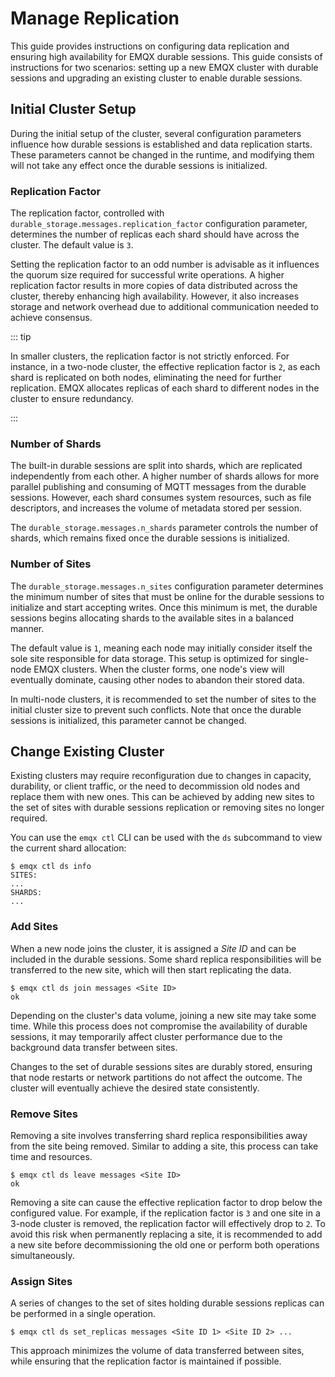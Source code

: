 # Manage Replication

This guide provides instructions on configuring data replication and ensuring high availability for EMQX durable sessions. This guide consists of instructions for two scenarios: setting up a new EMQX cluster with durable sessions and upgrading an existing cluster to enable durable sessions.

## Initial Cluster Setup

During the initial setup of the cluster, several configuration parameters influence how durable sessions is established and data replication starts. These parameters cannot be changed in the runtime, and modifying them will not take any effect once the durable sessions is initialized.

### Replication Factor

The replication factor, controlled with `durable_storage.messages.replication_factor` configuration parameter, determines the number of replicas each shard should have across the cluster. The default value is `3`.

Setting the replication factor to an odd number is advisable as it influences the quorum size required for successful write operations. A higher replication factor results in more copies of data distributed across the cluster, thereby enhancing high availability. However, it also increases storage and network overhead due to additional communication needed to achieve consensus.

::: tip

In smaller clusters, the replication factor is not strictly enforced. For instance, in a two-node cluster, the effective replication factor is `2`, as each shard is replicated on both nodes, eliminating the need for further replication. EMQX allocates replicas of each shard to different nodes in the cluster to ensure redundancy.

:::

### Number of Shards

The built-in durable sessions are split into shards, which are replicated independently from each other.
A higher number of shards allows for more parallel publishing and consuming of MQTT messages from the durable sessions. However, each shard consumes system resources, such as file descriptors, and increases the volume of metadata stored per session.

The `durable_storage.messages.n_shards` parameter controls the number of shards, which remains fixed once the durable sessions is initialized.

### Number of Sites

The `durable_storage.messages.n_sites` configuration parameter determines the minimum number of sites that must be online for the durable sessions to initialize and start accepting writes. Once this minimum is met, the durable sessions begins allocating shards to the available sites in a balanced manner.

The default value is `1`, meaning each node may initially consider itself the sole site responsible for data storage. This setup is optimized for single-node EMQX clusters. When the cluster forms, one node's view will eventually dominate, causing other nodes to abandon their stored data.

In multi-node clusters, it is recommended to set the number of sites to the initial cluster size to prevent such conflicts. Note that once the durable sessions is initialized, this parameter cannot be changed.

## Change Existing Cluster

Existing clusters may require reconfiguration due to changes in capacity, durability, or client traffic, or the need to decommission old nodes and replace them with new ones. This can be achieved by adding new sites to the set of sites with durable sessions replication or removing sites no longer required.

You can use the `emqx ctl` CLI can be used with the `ds` subcommand to view the current shard allocation:

```shell
$ emqx ctl ds info
SITES:
...
SHARDS:
...
```

### Add Sites

When a new node joins the cluster, it is assigned a *Site ID* and can be included in the durable sessions. Some shard replica responsibilities will be transferred to the new site, which will then start replicating the data.
```shell
$ emqx ctl ds join messages <Site ID>
ok
```

Depending on the cluster's data volume, joining a new site may take some time. While this process does not compromise the availability of durable sessions, it may temporarily affect cluster performance due to the background data transfer between sites.

Changes to the set of durable sessions sites are durably stored, ensuring that node restarts or network partitions do not affect the outcome. The cluster will eventually achieve the desired state consistently.

### Remove Sites

Removing a site involves transferring shard replica responsibilities away from the site being removed. Similar to adding a site, this process can take time and resources.
```shell
$ emqx ctl ds leave messages <Site ID>
ok
```

Removing a site can cause the effective replication factor to drop below the configured value. For example, if the replication factor is `3` and one site in a 3-node cluster is removed, the replication factor will effectively drop to `2`. To avoid this risk when permanently replacing a site, it is recommended to add a new site before decommissioning the old one or perform both operations simultaneously.

### Assign Sites

A series of changes to the set of sites holding durable sessions replicas can be performed in a single operation.
```shell
$ emqx ctl ds set_replicas messages <Site ID 1> <Site ID 2> ...
```

This approach minimizes the volume of data transferred between sites, while ensuring that the replication factor is maintained if possible.
